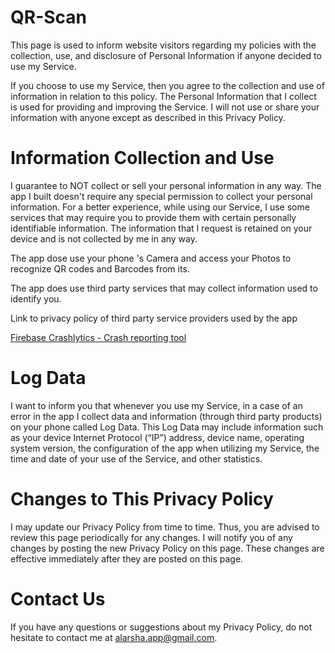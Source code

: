 # QR-Scan
This page is used to inform website visitors regarding my policies with the collection, use, and disclosure of Personal Information if anyone decided to use my Service.

If you choose to use my Service, then you agree to the collection and use of information in relation to this policy. The Personal Information that I collect is used for providing and improving the Service. I will not use or share your information with anyone except as described in this Privacy Policy.

# Information Collection and Use
I guarantee to NOT collect or sell your personal information in any way. The app I built doesn't require any special permission to collect your personal information.
For a better experience, while using our Service, I use some services that may require you to provide them with certain personally identifiable information. The information that I request is retained on your device and is not collected by me in any way.

The app dose use your phone 's Camera and access your Photos to recognize QR codes and Barcodes from its.

The app does use third party services that may collect information used to identify you.

Link to privacy policy of third party service providers used by the app

<a href="https://firebase.google.com/products/crashlytics">Firebase Crashlytics - Crash reporting tool</a>

# Log Data
I want to inform you that whenever you use my Service, in a case of an error in the app I collect data and information (through third party products) on your phone called Log Data. This Log Data may include information such as your device Internet Protocol (“IP”) address, device name, operating system version, the configuration of the app when utilizing my Service, the time and date of your use of the Service, and other statistics.

# Changes to This Privacy Policy
I may update our Privacy Policy from time to time. Thus, you are advised to review this page periodically for any changes. I will notify you of any changes by posting the new Privacy Policy on this page. These changes are effective immediately after they are posted on this page.

# Contact Us
If you have any questions or suggestions about my Privacy Policy, do not hesitate to contact me at alarsha.app@gmail.com.
